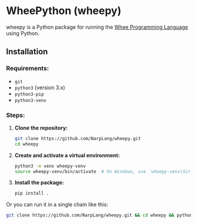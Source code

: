 # WheePython (wheepy)

wheepy is a Python package for running the [Whee Programming Language](https://github.com/NarpLang/whee) using Python.

## Installation

### Requirements:
- `git`
- `python3` (version 3.x)
- `python3-pip`
- `python3-venv`

### Steps:

1. **Clone the repository:**
    ```bash
    git clone https://github.com/NarpLang/wheepy.git
    cd wheepy
    ```

2. **Create and activate a virtual environment:**
    ```bash
    python3 -m venv wheepy-venv
    source wheepy-venv/bin/activate  # On Windows, use `wheepy-venv\Scripts\activate`
    ```

3. **Install the package:**
    ```bash
    pip install .
    ```

Or you can run it in a single chain like this:

```bash
git clone https://github.com/NarpLang/wheepy.git && cd wheepy && python3 -m venv wheepy-venv && source wheepy-venv/bin/activate && pip install .
